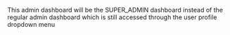This admin dashboard will be the SUPER_ADMIN dashboard instead of the regular admin dashboard which is still accessed through the user profile dropdown menu